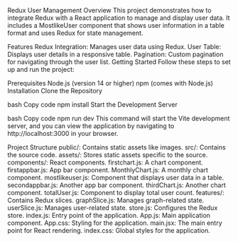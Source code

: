 Redux User Management
Overview
This project demonstrates how to integrate Redux with a React application to manage and display user data. It includes a MostlikeUser component that shows user information in a table format and uses Redux for state management.

Features
Redux Integration: Manages user data using Redux.
User Table: Displays user details in a responsive table.
Pagination: Custom pagination for navigating through the user list.
Getting Started
Follow these steps to set up and run the project:

Prerequisites
Node.js (version 14 or higher)
npm (comes with Node.js)
Installation
Clone the Repository


bash
Copy code
npm install
Start the Development Server

bash
Copy code
npm run dev
This command will start the Vite development server, and you can view the application by navigating to http://localhost:3000 in your browser.

Project Structure
public/: Contains static assets like images.
src/: Contains the source code.
assets/: Stores static assets specific to the source.
components/: React components.
firstchart.js: A chart component.
firstappbar.js: App bar component.
MonthlyChart.js: A monthly chart component.
mostlikeuser.js: Component that displays user data in a table.
secondappbar.js: Another app bar component.
thirdChart.js: Another chart component.
totalUser.js: Component to display total user count.
features/: Contains Redux slices.
graphSlice.js: Manages graph-related state.
userSlice.js: Manages user-related state.
store.js: Configures the Redux store.
index.js: Entry point of the application.
App.js: Main application component.
App.css: Styling for the application.
main.jsx: The main entry point for React rendering.
index.css: Global styles for the application.
